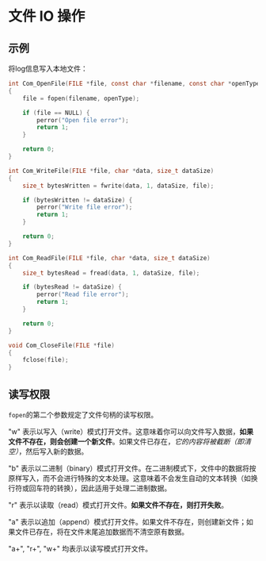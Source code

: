 # 文件 IO 操作

## 示例

将log信息写入本地文件：

```c
int Com_OpenFile(FILE *file, const char *filename, const char *openType)
{
    file = fopen(filename, openType);

    if (file == NULL) {
        perror("Open file error");
        return 1;
    }

    return 0;
}

int Com_WriteFile(FILE *file, char *data, size_t dataSize)
{
    size_t bytesWritten = fwrite(data, 1, dataSize, file);

    if (bytesWritten != dataSize) {
        perror("Write file error");
        return 1;
    }

    return 0;
}

int Com_ReadFile(FILE *file, char *data, size_t dataSize)
{
    size_t bytesRead = fread(data, 1, dataSize, file);

    if (bytesRead != dataSize) {
        perror("Read file error");
        return 1;
    }

    return 0;
}

void Com_CloseFile(FILE *file)
{
    fclose(file);
}
```

## 读写权限

`fopen`的第二个参数规定了文件句柄的读写权限。

"w" 表示以写入（write）模式打开文件。这意味着你可以向文件写入数据，**如果文件不存在，则会创建一个新文件**。如果文件已存在，_它的内容将被截断（即清空）_，然后写入新的数据。

"b" 表示以二进制（binary）模式打开文件。在二进制模式下，文件中的数据将按原样写入，而不会进行特殊的文本处理。这意味着不会发生自动的文本转换（如换行符或回车符的转换），因此适用于处理二进制数据。

"r" 表示以读取（read）模式打开文件。**如果文件不存在，则打开失败**。

"a" 表示以追加（append）模式打开文件。如果文件不存在，则创建新文件；如果文件已存在，将在文件末尾追加数据而不清空原有数据。

"a+", "r+", "w+" 均表示以读写模式打开文件。

